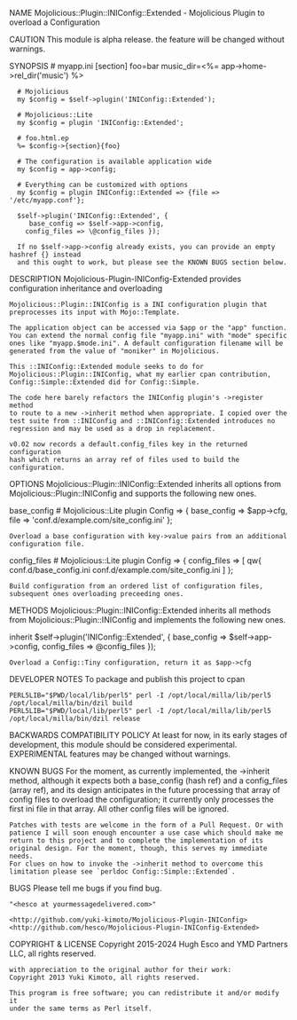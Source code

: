 NAME
    Mojolicious::Plugin::INIConfig::Extended - Mojolicious Plugin to
    overload a Configuration

CAUTION
    This module is alpha release. the feature will be changed without
    warnings.

SYNOPSIS
      # myapp.ini
      [section]
      foo=bar
      music_dir=<%= app->home->rel_dir('music') %>

      # Mojolicious
      my $config = $self->plugin('INIConfig::Extended');

      # Mojolicious::Lite
      my $config = plugin 'INIConfig::Extended';

      # foo.html.ep
      %= $config->{section}{foo}

      # The configuration is available application wide
      my $config = app->config;

      # Everything can be customized with options
      my $config = plugin INIConfig::Extended => {file => '/etc/myapp.conf'};

      $self->plugin('INIConfig::Extended', {
         base_config => $self->app->config,
        config_files => \@config_files });

      If no $self->app->config already exists, you can provide an empty hashref {} instead 
      and this ought to work, but please see the KNOWN BUGS section below.

DESCRIPTION
    Mojolicious-Plugin-INIConfig-Extended provides configuration inheritance
    and overloading

    Mojolicious::Plugin::INIConfig is a INI configuration plugin that
    preprocesses its input with Mojo::Template.

    The application object can be accessed via $app or the "app" function.
    You can extend the normal config file "myapp.ini" with "mode" specific
    ones like "myapp.$mode.ini". A default configuration filename will be
    generated from the value of "moniker" in Mojolicious.

    This ::INIConfig::Extended module seeks to do for
    Mojolicious::Plugin::INIConfig, what my earlier cpan contribution,
    Config::Simple::Extended did for Config::Simple.

    The code here barely refactors the INIConfig plugin's ->register method
    to route to a new ->inherit method when appropriate. I copied over the
    test suite from ::INIConfig and ::INIConfig::Extended introduces no
    regression and may be used as a drop in replacement.

    v0.02 now records a default.config_files key in the returned configuration 
    hash which returns an array ref of files used to build the configuration.  

OPTIONS
    Mojolicious::Plugin::INIConfig::Extended inherits all options from
    Mojolicious::Plugin::INIConfig and supports the following new ones.

  base_config
      # Mojolicious::Lite
      plugin Config => { base_config => $app->cfg, file => 'conf.d/example.com/site_config.ini' };

    Overload a base configuration with key->value pairs from an additional
    configuration file.

  config_files
      # Mojolicious::Lite
      plugin Config => { config_files => [ qw{ conf.d/base_config.ini conf.d/example.com/site_config.ini ] };

    Build configuration from an ordered list of configuration files,
    subsequent ones overloading preceeding ones.

METHODS
    Mojolicious::Plugin::INIConfig::Extended inherits all methods from
    Mojolicious::Plugin::INIConfig and implements the following new ones.

  inherit
      $self->plugin('INIConfig::Extended', {
         base_config => $self->app->config,
        config_files => \@config_files });

    Overload a Config::Tiny configuration, return it as $app->cfg

DEVELOPER NOTES
    To package and publish this project to cpan

    PERL5LIB="$PWD/local/lib/perl5" perl -I /opt/local/milla/lib/perl5 /opt/local/milla/bin/dzil build
    PERL5LIB="$PWD/local/lib/perl5" perl -I /opt/local/milla/lib/perl5 /opt/local/milla/bin/dzil release 

BACKWARDS COMPATIBILITY POLICY
    At least for now, in its early stages of development, this module should
    be considered experimental. EXPERIMENTAL features may be changed without
    warnings.

KNOWN BUGS
    For the moment, as currently implemented, the ->inherit method, although
    it expects both a base_config (hash ref) and a config_files (array ref),
    and its design anticipates in the future processing that array of config
    files to overload the configuration; it currently only processes the
    first ini file in that array. All other config files will be ignored.

    Patches with tests are welcome in the form of a Pull Request. Or with
    patience I will soon enough encounter a use case which should make me
    return to this project and to complete the implementation of its
    original design. For the moment, though, this serves my immediate needs.
    For clues on how to invoke the ->inherit method to overcome this
    limitation please see `perldoc Config::Simple::Extended`.

BUGS
    Please tell me bugs if you find bug.

    "<hesco at yourmessagedelivered.com>"

    <http://github.com/yuki-kimoto/Mojolicious-Plugin-INIConfig>
    <http://github.com/hesco/Mojolicious-Plugin-INIConfig-Extended>

COPYRIGHT & LICENSE
    Copyright 2015-2024 Hugh Esco and YMD Partners LLC, all rights reserved.

    with appreciation to the original author for their work: 
    Copyright 2013 Yuki Kimoto, all rights reserved.

    This program is free software; you can redistribute it and/or modify it
    under the same terms as Perl itself.

